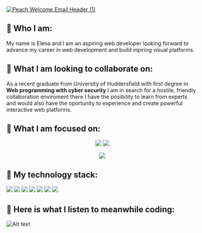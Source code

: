 <!--
**eporubin/eporubin** is a ✨ _special_ ✨ repository because its `README.md` (this file) appears on your GitHub profile.

Here are some ideas to get you started:

- 🔭 I’m currently working on ...
- 🌱 I’m currently learning ...
- 👯 I’m looking to collaborate on ...
- 🤔 I’m looking for help with ...
- 💬 Ask me about ...
- 📫 How to reach me: ...
- 😄 Pronouns: ...
- ⚡ Fun fact: ...
-->
[![Peach Welcome Email Header (1)](https://user-images.githubusercontent.com/33602691/186593461-4c8a8a2f-3cb9-4635-9283-6651a0fb02c8.png)
](https://github.com/eporubin/)

## 🌻 Who I am: 
My name is Elena and I am an aspiring web developer looking forward to advance my career in web development and build inpiring visual platforms.

## 🔎 What I am looking to collaborate on:
As a recent graduate from University of Huddersfield with first degree in **Web programming with cyber security** I am in search for a hostile, friendly collaboration enviroment there I have the posibility to learn from experts and would also have the oportunity to experience and create powerful interactive web platforms.

## 📍 What I am focused on: 

<p align = "center">
  <img  src = "https://github-readme-stats.vercel.app/api?username=eporubin&show_icons=true&theme=dracula&line_height=27">
  <img src = "https://github-readme-stats.vercel.app/api/top-langs/?username=eporubin&layout=compact&hide=java,shaderlab,kotlin,hlsl&theme=dracula">
</p>

<p align = "center">
 <img  src="https://github-readme-streak-stats.herokuapp.com/?user=eporubin&show_icons=true&locale=en&layout=compact&theme=dracula&line_height=0" />
</p> 

## 🧰 My technology stack: 
<p>
<img src="https://img.shields.io/badge/-HTML5-E34F26?style=flat-square&logo=html5&logoColor=white"/>
<img src="https://img.shields.io/badge/-CSS3-1572B6?style=flat-square&logo=css3"/>
<img src="https://img.shields.io/badge/-Bootstrap-563D7C?style=flat-square&logo=bootstrap"/>
<img src="https://img.shields.io/badge/-JavaScript-black?style=flat-square&logo=javascript"/>
<img src="https://img.shields.io/badge/-React-black?style=flat-square&logo=react"/>
<img src="https://img.shields.io/badge/-Git-black?style=flat-square&logo=git"/>
<img src="https://img.shields.io/badge/-GitHub-black?style=flat-square&logo=github"/>
<p>

## 🎵 Here is what I listen to meanwhile coding: 
![Alt text](https://spotify-recently-played-readme.vercel.app/api?user=31wnsogjb3qdp5pomp5jvwhsz2a4)

